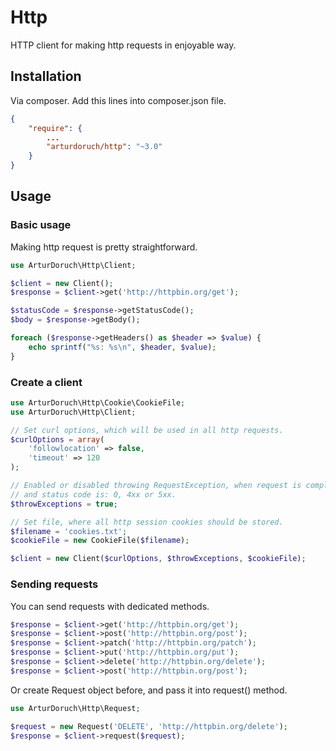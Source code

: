 # Http

HTTP client for making http requests in enjoyable way.

## Installation
Via composer. Add this lines into composer.json file.
```json
{
    "require": {
        ...
        "arturdoruch/http": "~3.0"
    }
}
```

## Usage

### Basic usage

Making http request is pretty straightforward.

```php
use ArturDoruch\Http\Client;

$client = new Client();
$response = $client->get('http://httpbin.org/get');

$statusCode = $response->getStatusCode();
$body = $response->getBody();

foreach ($response->getHeaders() as $header => $value) {
    echo sprintf("%s: %s\n", $header, $value);
}
```

### Create a client

```php
use ArturDoruch\Http\Cookie\CookieFile;
use ArturDoruch\Http\Client;

// Set curl options, which will be used in all http requests.
$curlOptions = array(
    'followlocation' => false,
    'timeout' => 120
);

// Enabled or disabled throwing RequestException, when request is complete (when "complete" event is fired)
// and status code is: 0, 4xx or 5xx.
$throwExceptions = true;

// Set file, where all http session cookies should be stored.
$filename = 'cookies.txt';
$cookieFile = new CookieFile($filename);

$client = new Client($curlOptions, $throwExceptions, $cookieFile);
```

### Sending requests

You can send requests with dedicated methods.
```php
$response = $client->get('http://httpbin.org/get');
$response = $client->post('http://httpbin.org/post');
$response = $client->patch('http://httpbin.org/patch');
$response = $client->put('http://httpbin.org/put');
$response = $client->delete('http://httpbin.org/delete');
$response = $client->post('http://httpbin.org/post');
```

Or create Request object before, and pass it into request() method.  
```php
use ArturDoruch\Http\Request;

$request = new Request('DELETE', 'http://httpbin.org/delete');
$response = $client->request($request);
```

